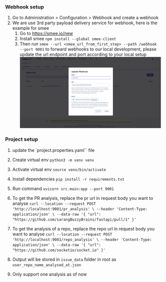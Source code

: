 ### Webhook setup
1. Go to Administration > Configuration > Webhook and create a webhook
2. We are use 3rd party payload delivery service for webhook, here is the example for smee
    1. Go to https://smee.io/new
    2. Install smee `npm install --global smee-client`
    3. Then run `smee --url <smee_url_from_first_step> --path /webhook --port 9001` to forward webhooks to our local development, please update the url endpoint and port according to your local setup 
![Alt text](image.png)

### Project setup

1. update the `project.properties.yaml`` file
2. Create virtual env
`python3 -m venv venv`
3. Activate virtual env
`source venv/bin/activate `
4. Install dependencies
`pip install -r requirements.txt`
5. Run command
`uvicorn src.main:app --port 9001`

6. To get the PR analysis, replace the pr url in request body you want to analyse
`curl --location --request POST 'http://localhost:9001/pr_analysis' \
--header 'Content-Type: application/json' \
--data-raw '{
    "url": "https://github.com/sarangBuzzyBrains/fastapi/pull/1"
}'`

7. To get the analysis of a repo, replace the repo url in request body you want to analyse
`curl --location --request POST 'http://localhost:9001/repo_analysis' \
--header 'Content-Type: application/json' \
--data-raw '{
    "url": "https://github.com/socketio/socket.io"
}'`

8. Output will be stored in `issue_data` folder in root as `user_repo_name_analysed_at.json`

9. Only support one analysis as of now
